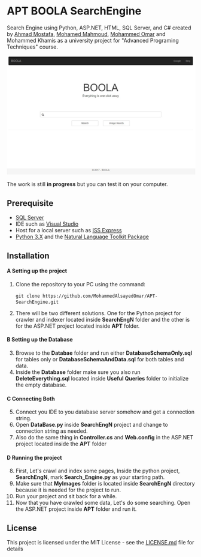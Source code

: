# APT BOOLA SearchEngine
Search Engine using Python, ASP.NET, HTML, SQL Server, and C# created by [Ahmad Mostafa](https://github.com/ahmad-mostafa1000), [Mohamed Mahmoud](https://github.com/Musgi), [Mohammed Omar](https://github.com/MohammedAlsayedOmar) and Mohammed Khamis as a university project for "Advanced Programing Techniques" course.

![BOOLA](./Screenshots/screenshot1.JPG)

The work is still **in progress** but you can test it on your computer.

## Prerequisite 
* [SQL Server](https://www.microsoft.com/en-us/sql-server/sql-server-downloads)
* IDE such as [Visual Studio](https://www.visualstudio.com/downloads/)
* Host for a local server such as [ISS Express](https://www.microsoft.com/en-us/download/details.aspx?id=48264)
* [Python 3.X](https://www.python.org/downloads/) and the [Natural Language Toolkit Package](http://www.nltk.org/install.html)


## Installation
#### A Setting up the project
1. Clone the repository to your PC using the command:
     ```
     git clone https://github.com/MohammedAlsayedOmar/APT-SearchEngine.git
     ```
2. There will be two different solutions. One for the Python project for crawler and indexer located inside **SearchEngN** folder and the other is for the ASP.NET project located inside **APT** folder.

#### B Setting up the Database
3. Browse to the **Databae** folder and run either **DatabaseSchemaOnly.sql** for tables only or **DatabaseSchemaAndData.sql** for both tables and data.
4. Inside the **Database** folder make sure you also run **DeleteEverything.sql** located inside **Useful Queries** folder to initialize the empty database.

#### C Connecting Both
5. Connect you IDE to you database server somehow and get a connection string.
6. Open **DataBase.py** inside **SearchEngN** project and change to connection string as needed.
7. Also do the same thing in **Controller.cs** and **Web.config** in the ASP.NET project located inside the **APT** folder

#### D Running the project
8. First, Let's crawl and index some pages, Inside the python project, **SearchEngN**, mark **Search_Engine.py** as your starting path.
9. Make sure that **MyImages** folder is located inside **SearchEngN** directory because it is needed for the project to run.
10. Run your project and sit back for a while.
11. Now that you have crawled some data, Let's do some searching. Open the ASP.NET project inside **APT** folder and run it.

## License
This project is licensed under the MIT License - see the [LICENSE.md](LICENSE.md) file for details